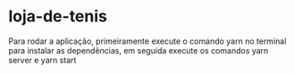 # loja-de-tenis

Para rodar a aplicação, primeiramente execute o comando yarn no terminal para instalar as dependências, em seguida execute os comandos yarn server e yarn start
